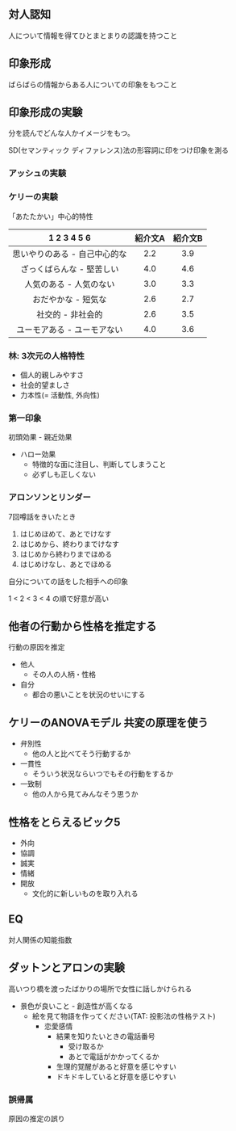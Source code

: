 ## 対人認知
人について情報を得てひとまとまりの認識を持つこと

## 印象形成
ばらばらの情報からある人についての印象をもつこと

## 印象形成の実験
分を読んでどんな人かイメージをもつ。

SD(セマンティック ディファレンス)法の形容詞に印をつけ印象を測る

### アッシュの実験

### ケリーの実験
「あたたかい」中心的特性

|   1   2    3     4   5   6  |紹介文A|紹介文B|
|:---------------------------:|:-----:|:-----:|
|思いやりのある - 自己中心的な|  2.2  |  3.9  |
|ざっくばらんな - 堅苦しい    |  4.0  |  4.6  |
|    人気のある - 人気のない  |  3.0  |  3.3  |
|    おだやかな - 短気な      |  2.6  |  2.7  |
|        社交的 - 非社会的    |  2.6  |  3.5  |
|  ユーモアある - ユーモアない|  4.0  |  3.6  |

### 林: 3次元の人格特性
- 個人的親しみやすさ
- 社会的望ましさ
- 力本性(= 活動性, 外向性)

### 第一印象
初頭効果 - 親近効果

- ハロー効果
  - 特徴的な面に注目し、判断してしまうこと
  - 必ずしも正しくない

### アロンソンとリンダー
7回噂話をきいたとき

  1. はじめほめて、あとでけなす
  2. はじめから、終わりまでけなす
  3. はじめから終わりまでほめる
  4. はじめけなし、あとでほめる

自分についての話をした相手への印象

1 < 2 < 3 < 4 の順で好意が高い

## 他者の行動から性格を推定する
行動の原因を推定
- 他人
  - その人の人柄・性格
- 自分
  - 都合の悪いことを状況のせいにする

## ケリーのANOVAモデル 共変の原理を使う
- 弁別性
  - 他の人と比べてそう行動するか
- 一貫性
  - そういう状況ならいつでもその行動をするか
- 一致制
  - 他の人から見てみんなそう思うか

## 性格をとらえるビック5
- 外向
- 協調
- 誠実
- 情緒
- 開放
  - 文化的に新しいものを取り入れる

## EQ
対人関係の知能指数

## ダットンとアロンの実験
高いつり橋を渡ったばかりの場所で女性に話しかけられる

- 景色が良いこと - 創造性が高くなる
  - 絵を見て物語を作ってください(TAT: 投影法の性格テスト)
    - 恋愛感情
      - 結果を知りたいときの電話番号
        - 受け取るか
        - あとで電話がかかってくるか
      - 生理的覚醒があると好意を感じやすい
      - ドキドキしていると好意を感じやすい

### 誤帰属
原因の推定の誤り

